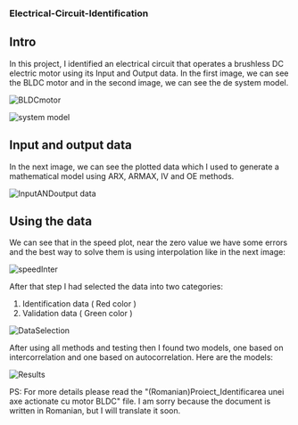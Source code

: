 ### Electrical-Circuit-Identification

## Intro

In this project, I identified an electrical circuit that operates a brushless DC electric motor using its Input and Output data. In the first image, we can see the BLDC motor and in the second image, we can see the de system model.

![BLDCmotor](https://user-images.githubusercontent.com/41568927/92150719-8672e280-ee28-11ea-8425-753d031743b6.JPG)

![system model](https://user-images.githubusercontent.com/41568927/92150760-98ed1c00-ee28-11ea-8f20-ac9f21333eef.JPG)

## Input and output data

In the next image, we can see the plotted data which I used to generate a mathematical model using ARX, ARMAX, IV and OE methods.

![InputANDoutput data](https://user-images.githubusercontent.com/41568927/92151118-42cca880-ee29-11ea-9349-f05e0ab8d2ae.JPG)

## Using the data

We can see that in the speed plot, near the zero value we have some errors and the best way to solve them is using interpolation like in the next image:

![speedInter](https://user-images.githubusercontent.com/41568927/92151412-bec6f080-ee29-11ea-94fa-4fee1d85f800.JPG)

After that step I had selected the data into two categories: 
1. Identification data ( Red color )
2. Validation data ( Green color )
  
![DataSelection](https://user-images.githubusercontent.com/41568927/92151813-63493280-ee2a-11ea-8132-4569a2679d0e.JPG)

After using all methods and testing then I found two models, one based on intercorrelation and one based on autocorrelation. Here are the models:

![Results](https://user-images.githubusercontent.com/41568927/92152028-ba4f0780-ee2a-11ea-85a5-7b87258ba711.JPG)


PS: For more details please read the "(Romanian)Proiect_Identificarea unei axe actionate cu motor BLDC" file. I am sorry because the document is written in Romanian, but I will translate it soon.
